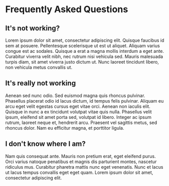 # Frequently Asked Questions

<!-- toc -->

## It's not working?
Lorem ipsum dolor sit amet, consectetur adipiscing elit. Quisque faucibus id sem at posuere. Pellentesque scelerisque ut est ut aliquet. Aliquam varius congue est ac sodales. Quisque a erat a magna mollis interdum a eget ante. Curabitur viverra velit nibh, nec rutrum nisi vehicula sed. Mauris malesuada turpis diam, sit amet viverra justo dictum ut. Nunc laoreet tincidunt libero, non vehicula metus convallis ut.

## It's really not working
Aenean sed nunc odio. Sed euismod magna quis rhoncus pulvinar. Phasellus placerat odio id lacus dictum, id tempus felis pulvinar. Aliquam eu arcu eget velit egestas cursus eget vitae orci. Aenean non iaculis elit. Quisque in nunc a ex tincidunt volutpat vitae quis nulla. Phasellus velit ipsum, eleifend sit amet porta sed, volutpat id libero. Integer ac ipsum rutrum, laoreet neque et, hendrerit arcu. Praesent vel sagittis metus, sed rhoncus dolor. Nam eu efficitur magna, et porttitor ligula.

## I don't know where I am?
Nam quis consequat ante. Mauris non pretium erat, eget eleifend purus. Orci varius natoque penatibus et magnis dis parturient montes, nascetur ridiculus mus. Curabitur pharetra mattis nunc eget venenatis. Nunc et lacus ut lacus tempus convallis eget eget quam. Lorem ipsum dolor sit amet, consectetur adipiscing elit.

